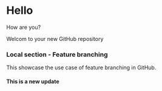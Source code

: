 # Hello 
How are you? 

Welcom to your new GitHub repository


### Local section - Feature branching 
This showcase the use case of feature branching in GitHub.

#### This is a new update 